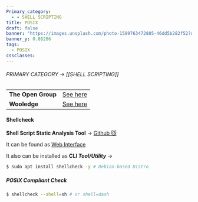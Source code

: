 ```yaml
---
Primary_category:
  - - SHELL SCRIPTING
title: POSIX
draft: false
banner: "https://images.unsplash.com/photo-1589763472885-46dd5b282f52?q=80&w=1748&auto=format&fit=crop&ixlib=rb-4.0.3&ixid=M3wxMjA3fDB8MHxwaG90by1wYWdlfHx8fGVufDB8fHx8fA%3D%3D"
banner_y: 0.88286
tags:
  - POSIX
cssclasses:
---
```



###### PRIMARY CATEGORY → [[SHELL SCRIPTING]]

| | |
| --- | :---: |
| **The Open Group** | [See here](https://pubs.opengroup.org/onlinepubs/9799919799/utilities/contents.html) |
| **Wooledge** | [See here](https://mywiki.wooledge.org/POSIX#Utilities) |

#### Shellcheck

**Shell Script Static Analysis Tool** → [Github 😼](https://github.com/koalaman/shellcheck)

It can be found as [Web Interface](https://www.shellcheck.net/)

It also can be installed as **CLI _Tool/Utility_** →

```bash
$ sudo apt install shellcheck -y # Debian-based Distro
```

##### *POSIX Compliant* Check

```bash
$ shellcheck --shell=sh # or shell=dash
```

